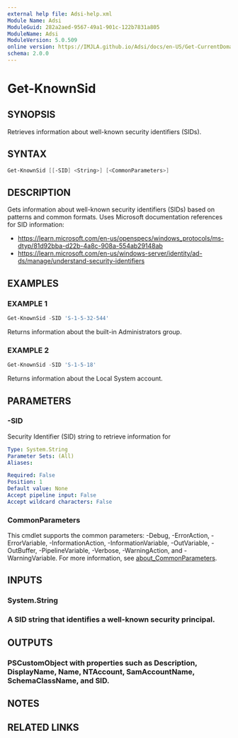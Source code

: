 ```yaml
---
external help file: Adsi-help.xml
Module Name: Adsi
ModuleGuid: 282a2aed-9567-49a1-901c-122b7831a805
ModuleName: Adsi
ModuleVersion: 5.0.509
online version: https://IMJLA.github.io/Adsi/docs/en-US/Get-CurrentDomain
schema: 2.0.0
---
```


# Get-KnownSid

## SYNOPSIS
Retrieves information about well-known security identifiers (SIDs).

## SYNTAX

```powershell
Get-KnownSid [[-SID] <String>] [<CommonParameters>]
```

## DESCRIPTION
Gets information about well-known security identifiers (SIDs) based on patterns and common formats.
Uses Microsoft documentation references for SID information:
- https://learn.microsoft.com/en-us/openspecs/windows_protocols/ms-dtyp/81d92bba-d22b-4a8c-908a-554ab29148ab
- https://learn.microsoft.com/en-us/windows-server/identity/ad-ds/manage/understand-security-identifiers

## EXAMPLES

### EXAMPLE 1
```powershell
Get-KnownSid -SID 'S-1-5-32-544'
```

Returns information about the built-in Administrators group.

### EXAMPLE 2
```powershell
Get-KnownSid -SID 'S-1-5-18'
```

Returns information about the Local System account.

## PARAMETERS

### -SID
Security Identifier (SID) string to retrieve information for

```yaml
Type: System.String
Parameter Sets: (All)
Aliases:

Required: False
Position: 1
Default value: None
Accept pipeline input: False
Accept wildcard characters: False
```

### CommonParameters
This cmdlet supports the common parameters: -Debug, -ErrorAction, -ErrorVariable, -InformationAction, -InformationVariable, -OutVariable, -OutBuffer, -PipelineVariable, -Verbose, -WarningAction, and -WarningVariable. For more information, see [about_CommonParameters](http://go.microsoft.com/fwlink/?LinkID=113216).

## INPUTS

### System.String
### A SID string that identifies a well-known security principal.
## OUTPUTS

### PSCustomObject with properties such as Description, DisplayName, Name, NTAccount, SamAccountName, SchemaClassName, and SID.
## NOTES

## RELATED LINKS

